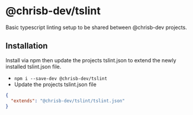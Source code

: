 # @chrisb-dev/tslint

Basic typescript linting setup to be shared between @chrisb-dev projects.

 ## Installation

Install via npm then update the projects tslint.json to extend the newly
installed tslint.json file.

 - `npm i --save-dev @chrisb-dev/tslint`
 - Update the projects tslint.json file
```json
{
  "extends": "@chrisb-dev/tslint/tslint.json"
}
```
